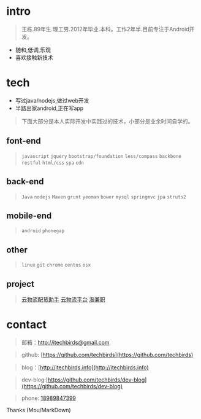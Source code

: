 
intro
======

> 王栋.89年生.理工男.2012年毕业.本科。工作2年半.目前专注于Android开发。

* 随和,低调,乐观
* 喜欢接触新技术

tech
======

* 写过java/nodejs,做过web开发
* 半路出家android,正在写app

> 下面大部分是本人实际开发中实践过的技术，小部分是业余时间自学的。 

## font-end 

> `javascript` `jquery` `bootstrap/foundation` `less/compass` `backbone` `restful` `html/css` `spa` `cdn`

## back-end

>  `Java` `nodejs` `Maven` `grunt` `yeoman` `bower` `mysql` `springmvc` `jpa` `struts2`

## mobile-end

> `android` `phonegap`

## other

>  `linux` `git`  `chrome` `centos` `osx`

## project

> [云物流配货助手](http://yun56.co/)
> [云物流平台](http://yun56.co/)
> [淘兼职](http://baike.baidu.com/link?url=F5-qEdpyWgxykiGd4CyW8nP_gI5-qStOkgUah8FMn1aIq0MV-ey4zMWBur3-phrTDKopH0Oj7VI_8E6PDdiG3jQd5SybeZbne0HH1wY9Pl7)

contact
=======

> 邮箱：[http://itechbirds@gmail.com](http://itechbirds@gmail.com)

> github: [https://github.com/techbirds](https://github.com/techbirds)

> blog：[http://itechbirds.info](http://itechbirds.info)

> dev-blog:[https://github.com/techbirds/dev-blog](https://github.com/techbirds/dev-blog)

> phone: [18989847399](https://github.com/techbirds)


Thanks (Mou/MarkDown)


























